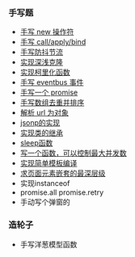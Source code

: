 ### 手写题
- [手写 new 操作符](https://github.com/danarrr/can-u-write/blob/master/new.js)
- [手写 call/apply/bind](https://github.com/danarrr/can-u-write/blob/master/call.js)
- [手写防抖节流](https://github.com/danarrr/can-u-write/blob/master/throttle.js)
- [实现深浅克隆](https://github.com/danarrr/can-u-write/blob/master/clone.js)
- [实现柯里化函数](https://github.com/danarrr/can-u-write/blob/master/curring.js)
- [手写 eventbus 事件](https://github.com/danarrr/can-u-write/blob/master/eventBus.js)
- [手写一个 promise](https://github.com/danarrr/can-u-write/blob/master/promise.js)
- [手写数组去重并排序](https://github.com/danarrr/can-u-write/blob/master/sortArray.js)
- [解析 url 为对象](https://github.com/danarrr/can-u-write/blob/master/parseQueryUrl.js)
- [jsonp的实现](https://segmentfault.com/a/1190000007665361)
- [实现类的继承](https://github.com/danarrr/can-u-write/blob/master/class.js)
- [sleep函数](https://github.com/danarrr/can-u-write/blob/master/sleep.js)
- [写一个函数，可以控制最大并发数](https://github.com/danarrr/can-u-write/blob/master/promisAllFetch.js)
- [实现简单模板编译](https://github.com/danarrr/can-u-write/blob/master/template.js)
- [求页面元素嵌套的最深层级](https://github.com/danarrr/can-u-write/blob/master/counterNode.js)
- 实现instanceof
- promise.all promise.retry
- 手动写个弹窗的

### 造轮子
- 手写洋葱模型函数
  



